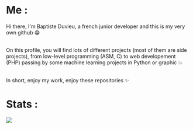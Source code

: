 # Me :
Hi there, I'm Baptiste Duvieu, a french junior developer and this is my very own github 😁 <br><br>

On this profile, you will find lots of different projects (most of them are side projects), from low-level programming (ASM, C) to web developement (PHP) passing by some machine learning projects in Python or graphic 💥 <br><br>

In short, enjoy my work, enjoy these repositories ✨

# Stats :
![](https://github-readme-stats.vercel.app/api/top-langs/?username=db200253&theme=blueberry&hide_border=true&include_all_commits=false&count_private=false&layout=compact)
